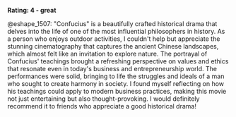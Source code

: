 **Rating: 4 - great**  

@eshape_1507: "Confucius" is a beautifully crafted historical drama that delves into the life of one of the most influential philosophers in history. As a person who enjoys outdoor activities, I couldn't help but appreciate the stunning cinematography that captures the ancient Chinese landscapes, which almost felt like an invitation to explore nature. The portrayal of Confucius' teachings brought a refreshing perspective on values and ethics that resonate even in today's business and entrepreneurship world. The performances were solid, bringing to life the struggles and ideals of a man who sought to create harmony in society. I found myself reflecting on how his teachings could apply to modern business practices, making this movie not just entertaining but also thought-provoking. I would definitely recommend it to friends who appreciate a good historical drama!